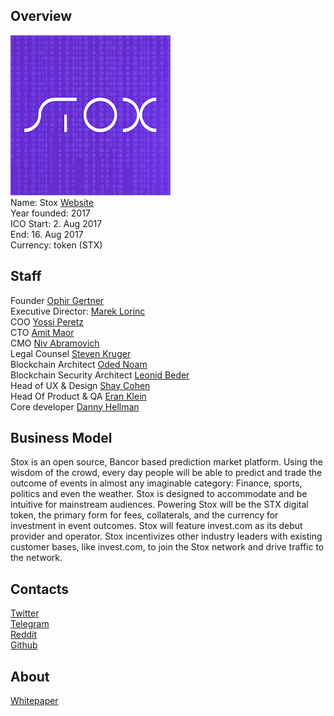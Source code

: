 ## Overview
![Stox  logo](../projects/logo/stox.png)  
Name:  Stox 
[Website](https://www.stox.com/)   
Year founded:  2017  
ICO Start: 2. Aug 2017  
End: 16. Aug 2017  
Currency: token (STX)	 
## Staff 
Founder [Ophir Gertner](../people/ophir_gertner.md)  
Executive Director: [Marek Lorinc](../people/marek_lorinc.md)  
COO [Yossi Peretz](../people/yossi_peretz.md)  
CTO [Amit Maor](../people/amit_maor.md)   
CMO [Niv Abramovich](../people/niv_abramovich.md)   
Legal Counsel [Steven Kruger](../people/steven_kruger.md)   
Blockchain Architect [Oded Noam](../people/oded_noam.md)  
Blockchain Security Architect [Leonid Beder](../people/leonid_beder.md)  
Head of UX & Design [Shay Cohen](../people/shay_cohen.md)  
Head Of Product & QA [Eran Klein](../people/eran_klein.md)  
Core developer [Danny Hellman](../people/danny_hellman.md)  
## Business Model
Stox is an open source, Bancor based prediction market platform.
Using the wisdom of the crowd, every day people will be able to predict and trade the outcome of events in almost any imaginable category: Finance, sports, politics and even the weather.
Stox is designed to accommodate and be intuitive for mainstream audiences.
Powering Stox will be the STX digital token, the primary form for fees, collaterals, and the currency for investment in event outcomes.
Stox will feature invest.com as its debut provider and operator.
Stox incentivizes other industry leaders with existing customer bases, like invest.com, to join the Stox network and drive traffic to the network.
## Contacts    
[Twitter](https://twitter.com/stx_coin)   
[Telegram](https://t.me/joinchat/DByWw0Pnq9BAy4FqPv_Lyg)   
[Reddit](https://www.reddit.com/r/STOX/)  
[Github](https://github.com/stx-technologies/stox-token)  
  
## About 
[Whitepaper](https://www.stox.com/assets/pdf/stox-whitepaper.pdf)
